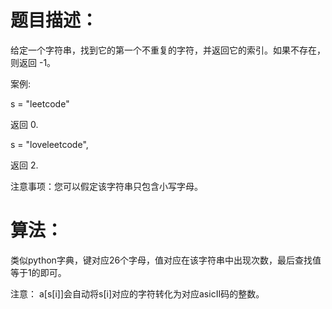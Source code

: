 # 题目描述：
给定一个字符串，找到它的第一个不重复的字符，并返回它的索引。如果不存在，则返回 -1。

案例:

s = "leetcode"

返回 0.

s = "loveleetcode",

返回 2.
 

注意事项：您可以假定该字符串只包含小写字母。

# 算法：
类似python字典，键对应26个字母，值对应在该字符串中出现次数，最后查找值等于1的即可。

注意：
a[s[i]]会自动将s[i]对应的字符转化为对应asicII码的整数。
